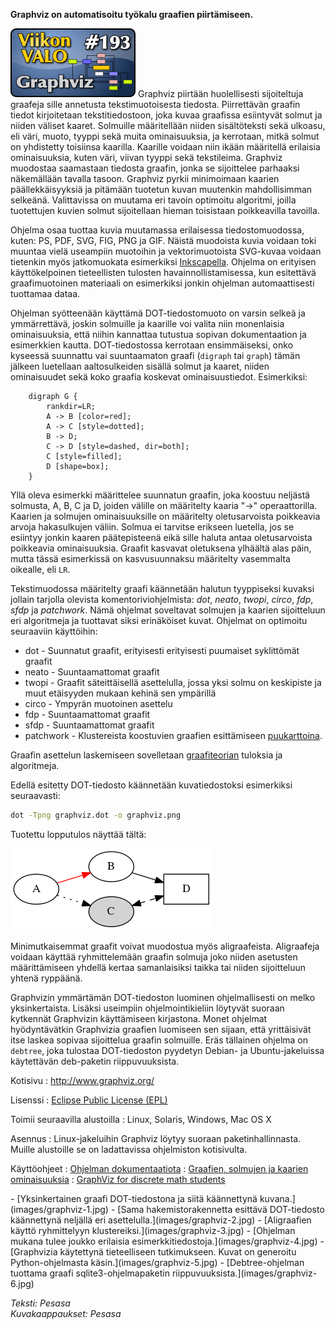 <!--
Title: Graphviz
Week: 4x37
Number: 193
Date: 2014/09/07
Pageimage: valo193-graphviz.png
Tags: Linux,Windows,Mac OS X,FreeBSD,OpenBSD,NetBSD,Solaris,Kuvat,Kaaviot,Tiede
-->

**Graphviz on automatisoitu työkalu graafien piirtämiseen.**

![](images/valo193-graphviz.png "fig:valo193-graphviz.png") Graphviz piirtään
huolellisesti sijoiteltuja graafeja sille annetusta tekstimuotoisesta
tiedosta. Piirrettävän graafin tiedot kirjoitetaan tekstitiedostoon,
joka kuvaa graafissa esiintyvät solmut ja niiden väliset kaaret.
Solmuille määritellään niiden sisältöteksti sekä ulkoasu, eli väri,
muoto, tyyppi sekä muita ominaisuuksia, ja kerrotaan, mitkä solmut on
yhdistetty toisiinsa kaarilla. Kaarille voidaan niin ikään määritellä
erilaisia ominaisuuksia, kuten väri, viivan tyyppi sekä tekstileima.
Graphviz muodostaa saamastaan tiedosta graafin, jonka se sijoittelee
parhaaksi näkemällään tavalla tasoon. Graphviz pyrkii minimoimaan
kaarien päällekkäisyyksiä ja pitämään tuotetun kuvan muutenkin
mahdollisimman selkeänä. Valittavissa on muutama eri tavoin optimoitu
algoritmi, joilla tuotettujen kuvien solmut sijoitellaan hieman
toisistaan poikkeavilla tavoilla.

Ohjelma osaa tuottaa kuvia muutamassa erilaisessa tiedostomuodossa,
kuten: PS, PDF, SVG, FIG, PNG ja GIF. Näistä muodoista kuvia voidaan
toki muuntaa vielä useampiin muotoihin ja vektorimuotoista SVG-kuvaa
voidaan tietenkin myös jatkomuokata esimerkiksi
[Inkscapella](Inkscape). Ohjelma on erityisen käyttökelpoinen
tieteellisten tulosten havainnollistamisessa, kun esitettävä
graafimuotoinen materiaali on esimerkiksi jonkin ohjelman
automaattisesti tuottamaa dataa.

Ohjelman syötteenään käyttämä DOT-tiedostomuoto on varsin selkeä ja
ymmärrettävä, joskin solmuille ja kaarille voi valita niin monenlaisia
ominaisuuksia, että niihin kannattaa tutustua sopivan dokumentaation ja
esimerkkien kautta. DOT-tiedostossa kerrotaan ensimmäiseksi, onko
kyseessä suunnattu vai suuntaamaton graafi (`digraph` tai `graph`) tämän
jälkeen luetellaan aaltosulkeiden sisällä solmut ja kaaret, niiden
ominaisuudet sekä koko graafia koskevat ominaisuustiedot. Esimerkiksi:

```graphviz
    digraph G {
        rankdir=LR;
        A -> B [color=red];
        A -> C [style=dotted];
        B -> D;
        C -> D [style=dashed, dir=both];
        C [style=filled];
        D [shape=box];
    }
```

Yllä oleva esimerkki määrittelee suunnatun graafin, joka koostuu
neljästä solmusta, A, B, C ja D, joiden välille on määritelty kaaria
"->" operaattorilla. Kaarien ja solmujen ominaisuuksille on määritelty
oletusarvoista poikkeavia arvoja hakasulkujen väliin. Solmua ei tarvitse
erikseen luetella, jos se esiintyy jonkin kaaren päätepisteenä eikä
sille haluta antaa oletusarvoista poikkeavia ominaisuuksia. Graafit
kasvavat oletuksena ylhäältä alas päin, mutta tässä esimerkissä on
kasvusuunnaksu määritelty vasemmalta oikealle, eli `LR`.

Tekstimuodossa määritelty graafi käännetään halutun tyyppiseksi kuvaksi
jollain tarjolla olevista komentoriviohjelmista: *dot*, *neato*,
*twopi*, *circo*, *fdp*, *sfdp* ja *patchwork*. Nämä ohjelmat soveltavat
solmujen ja kaarien sijoitteluun eri algoritmeja ja tuottavat siksi
erinäköiset kuvat. Ohjelmat on optimoitu seuraaviin käyttöihin:

-   dot - Suunnatut graafit, erityisesti erityisesti puumaiset
    syklittömät graafit
-   neato - Suuntaamattomat graafit
-   twopi - Graafit säteittäisellä asettelulla, jossa yksi solmu on
    keskipiste ja muut etäisyyden mukaan kehinä sen ympärillä
-   circo - Ympyrän muotoinen asettelu
-   fdp - Suuntaamattomat graafit
-   sfdp - Suuntaamattomat graafit
-   patchwork - Klustereista koostuvien graafien esittämiseen
    [puukarttoina](http://en.wikipedia.org/wiki/Treemapping).

Graafin asettelun laskemiseen sovelletaan
[graafiteorian](http://fi.wikipedia.org/wiki/Verkkoteoria) tuloksia ja
algoritmeja.

Edellä esitetty DOT-tiedosto käännetään kuvatiedostoksi esimerkiksi
seuraavasti:

```bash
dot -Tpng graphviz.dot -o graphviz.png
```

Tuotettu lopputulos näyttää tältä:

![](images/graphviz.png "graphviz.png")

Minimutkaisemmat graafit voivat muodostua myös aligraafeista.
Aligraafeja voidaan käyttää ryhmittelemään graafin solmuja joko niiden
asetusten määrittämiseen yhdellä kertaa samanlaisiksi taikka tai niiden
sijoitteluun yhtenä ryppäänä.

Graphvizin ymmärtämän DOT-tiedoston luominen ohjelmallisesti on melko
yksinkertaista. Lisäksi useimpiin ohjelmointikieliin löytyvät suoraan
kytkennät Graphvizin käyttämiseen kirjastona. Monet ohjelmat
hyödyntävätkin Graphvizia graafien luomiseen sen sijaan, että
yrittäisivät itse laskea sopivaa sijoittelua graafin solmuille. Eräs
tällainen ohjelma on `debtree`, joka tulostaa DOT-tiedoston pyydetyn
Debian- ja Ubuntu-jakeluissa käytettävän deb-paketin riippuvuuksista.

Kotisivu
:   <http://www.graphviz.org/>

Lisenssi
:   [Eclipse Public License
    (EPL)](http://en.wikipedia.org/wiki/Eclipse_public_license)

Toimii seuraavilla alustoilla
:   Linux, Solaris, Windows, Mac OS X

Asennus
:   Linux-jakeluihin Graphviz löytyy suoraan paketinhallinnasta. Muille
    alustoille se on ladattavissa ohjelmiston kotisivulta.

Käyttöohjeet
:   [Ohjelman
    dokumentaatiota](http://www.graphviz.org/Documentation.php)
:   [Graafien, solmujen ja kaarien
    ominaisuuksia](http://www.graphviz.org/doc/info/attrs.html)
:   [GraphViz for discrete math
    students](http://graphs.grevian.org/example)

<div class="psgallery" markdown="1">
-   [Yksinkertainen graafi DOT-tiedostona ja siitä käännettynä
    kuvana.](images/graphviz-1.jpg)
-   [Sama hakemistorakennetta esittävä DOT-tiedosto käännettynä neljällä
    eri asettelulla.](images/graphviz-2.jpg)
-   [Aligraafien käyttö ryhmittelyyn
    klustereiksi.](images/graphviz-3.jpg)
-   [Ohjelman mukana tulee joukko erilaisia
    esimerkkitiedostoja.](images/graphviz-4.jpg)
-   [Graphvizia käytettynä tieteelliseen tutkimukseen. Kuvat on
    generoitu Python-ohjelmasta käsin.](images/graphviz-5.jpg)
-   [Debtree-ohjelman tuottama graafi sqlite3-ohjelmapaketin
    riippuvuuksista.](images/graphviz-6.jpg)
</div>

*Teksti: Pesasa* <br />
*Kuvakaappaukset: Pesasa*

